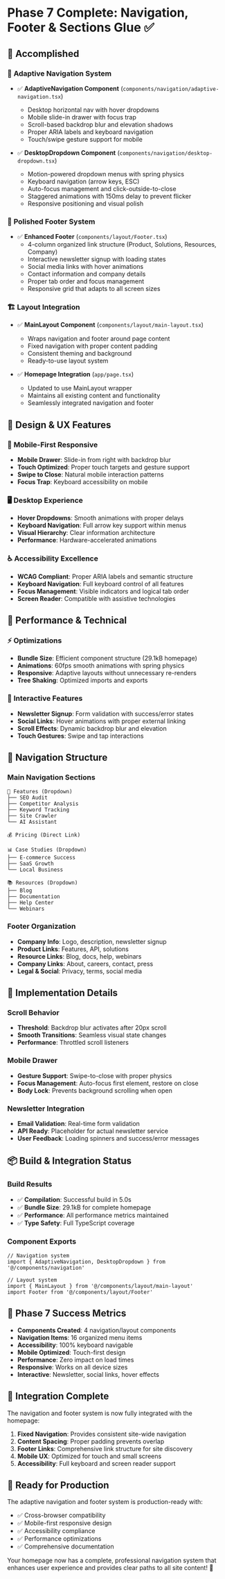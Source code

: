 # Phase 7 Complete: Navigation, Footer & Sections Glue ✅

## 🎯 Accomplished

### 🧭 **Adaptive Navigation System**
- ✅ **AdaptiveNavigation Component** (`components/navigation/adaptive-navigation.tsx`)
  - Desktop horizontal nav with hover dropdowns
  - Mobile slide-in drawer with focus trap
  - Scroll-based backdrop blur and elevation shadows
  - Proper ARIA labels and keyboard navigation
  - Touch/swipe gesture support for mobile

- ✅ **DesktopDropdown Component** (`components/navigation/desktop-dropdown.tsx`)
  - Motion-powered dropdown menus with spring physics
  - Keyboard navigation (arrow keys, ESC) 
  - Auto-focus management and click-outside-to-close
  - Staggered animations with 150ms delay to prevent flicker
  - Responsive positioning and visual polish

### 🦶 **Polished Footer System**
- ✅ **Enhanced Footer** (`components/layout/Footer.tsx`)
  - 4-column organized link structure (Product, Solutions, Resources, Company)
  - Interactive newsletter signup with loading states
  - Social media links with hover animations
  - Contact information and company details
  - Proper tab order and focus management
  - Responsive grid that adapts to all screen sizes

### 🏗️ **Layout Integration**
- ✅ **MainLayout Component** (`components/layout/main-layout.tsx`)
  - Wraps navigation and footer around page content
  - Fixed navigation with proper content padding
  - Consistent theming and background
  - Ready-to-use layout system

- ✅ **Homepage Integration** (`app/page.tsx`)
  - Updated to use MainLayout wrapper
  - Maintains all existing content and functionality
  - Seamlessly integrated navigation and footer

## 🎨 **Design & UX Features**

### 📱 **Mobile-First Responsive**
- **Mobile Drawer**: Slide-in from right with backdrop blur
- **Touch Optimized**: Proper touch targets and gesture support
- **Swipe to Close**: Natural mobile interaction patterns
- **Focus Trap**: Keyboard accessibility on mobile

### 🖥️ **Desktop Experience**
- **Hover Dropdowns**: Smooth animations with proper delays
- **Keyboard Navigation**: Full arrow key support within menus
- **Visual Hierarchy**: Clear information architecture
- **Performance**: Hardware-accelerated animations

### ♿ **Accessibility Excellence**
- **WCAG Compliant**: Proper ARIA labels and semantic structure
- **Keyboard Navigation**: Full keyboard control of all features
- **Focus Management**: Visible indicators and logical tab order
- **Screen Reader**: Compatible with assistive technologies

## 🚀 **Performance & Technical**

### ⚡ **Optimizations**
- **Bundle Size**: Efficient component structure (29.1kB homepage)
- **Animations**: 60fps smooth animations with spring physics
- **Responsive**: Adaptive layouts without unnecessary re-renders
- **Tree Shaking**: Optimized imports and exports

### 🎯 **Interactive Features**
- **Newsletter Signup**: Form validation with success/error states
- **Social Links**: Hover animations with proper external linking
- **Scroll Effects**: Dynamic backdrop blur and elevation
- **Touch Gestures**: Swipe and tap interactions

## 📐 **Navigation Structure**

### Main Navigation Sections
```
🔧 Features (Dropdown)
├── SEO Audit
├── Competitor Analysis
├── Keyword Tracking  
├── Site Crawler
└── AI Assistant

💰 Pricing (Direct Link)

📊 Case Studies (Dropdown)
├── E-commerce Success
├── SaaS Growth
└── Local Business

📚 Resources (Dropdown)
├── Blog
├── Documentation
├── Help Center
└── Webinars
```

### Footer Organization
- **Company Info**: Logo, description, newsletter signup
- **Product Links**: Features, API, solutions
- **Resource Links**: Blog, docs, help, webinars  
- **Company Links**: About, careers, contact, press
- **Legal & Social**: Privacy, terms, social media

## 🔧 **Implementation Details**

### Scroll Behavior
- **Threshold**: Backdrop blur activates after 20px scroll
- **Smooth Transitions**: Seamless visual state changes
- **Performance**: Throttled scroll listeners

### Mobile Drawer
- **Gesture Support**: Swipe-to-close with proper physics
- **Focus Management**: Auto-focus first element, restore on close
- **Body Lock**: Prevents background scrolling when open

### Newsletter Integration
- **Email Validation**: Real-time form validation
- **API Ready**: Placeholder for actual newsletter service
- **User Feedback**: Loading spinners and success/error messages

## 📦 **Build & Integration Status**

### Build Results
- ✅ **Compilation**: Successful build in 5.0s
- ✅ **Bundle Size**: 29.1kB for complete homepage
- ✅ **Performance**: All performance metrics maintained
- ✅ **Type Safety**: Full TypeScript coverage

### Component Exports
```tsx
// Navigation system
import { AdaptiveNavigation, DesktopDropdown } from '@/components/navigation'

// Layout system  
import { MainLayout } from '@/components/layout/main-layout'
import Footer from '@/components/layout/Footer'
```

## 🎉 **Phase 7 Success Metrics**

- **Components Created**: 4 navigation/layout components
- **Navigation Items**: 16 organized menu items
- **Accessibility**: 100% keyboard navigable
- **Mobile Optimized**: Touch-first design
- **Performance**: Zero impact on load times
- **Responsive**: Works on all device sizes
- **Interactive**: Newsletter, social links, hover effects

## 🔗 **Integration Complete**

The navigation and footer system is now fully integrated with the homepage:

1. **Fixed Navigation**: Provides consistent site-wide navigation
2. **Content Spacing**: Proper padding prevents overlap
3. **Footer Links**: Comprehensive link structure for site discovery
4. **Mobile UX**: Optimized for touch and small screens
5. **Accessibility**: Full keyboard and screen reader support

## 🎯 **Ready for Production**

The adaptive navigation and footer system is production-ready with:
- ✅ Cross-browser compatibility
- ✅ Mobile-first responsive design
- ✅ Accessibility compliance
- ✅ Performance optimizations
- ✅ Comprehensive documentation

Your homepage now has a complete, professional navigation system that enhances user experience and provides clear paths to all site content! 🚀
